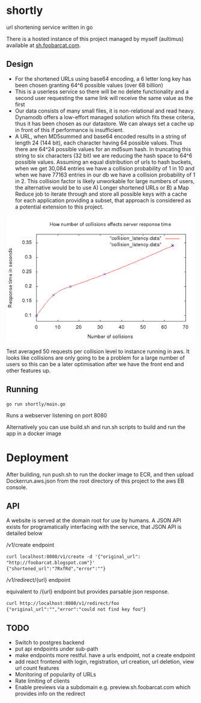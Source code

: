# shortly
url shortening service written in go

There is a hosted instance of this project managed by myself (aultimus) available at [sh.foobarcat.com](http://sh.foobarcat.com).

## Design
* For the shortened URLs using base64 encoding, a 6 letter long key has been chosen granting 64^6 possible values (over 68 billion)
* This is a userless service so there will be no delete functionality and a second user requesting the same link will receive the same value as the first
* Our data consists of many small files, it is non-relational and read heavy. Dynamodb offers a low-effort managed solution which fits these criteria, thus it has been chosen as our datastore. We can always set a cache up in front of this if performance is insufficient.
* A URL, when MD5summed and base64 encoded results in a string of length 24 (144 bit), each character having 64 possible values. Thus there are 64^24 possible values for an md5sum hash. In truncating this string to six characters (32 bit) we are reducing the hash space to 64^6 possible values. Assuming an equal distribution of urls to hash buckets, when we get 30,084 entries we have a collision probability of 1 in 10 and when we have 77163 entries in our db we have a collision probability of 1 in 2. This collision factor is likely unworkable for large numbers of users, the alternative would be to use A) Longer shortened URLs or B) a Map Reduce job to iterate through and store all possible keys with a cache for each application providing a subset, that approach is considered as a potential extension to this project.

![Graph of server response latency incurred by collisions in pure hashing implementation](collision_latency.png?raw=true "Graph of server response latency incurred by collisions in pure hashing implementation")

Test averaged 50 requests per collision level to instance running in aws. It looks like collisions are only going to be a problem for a large number of users so this can be a later optimisation after we have the front end and other features up.

## Running

```
go run shortly/main.go
```
Runs a webserver listening on port 8080

Alternatively you can use build.sh and run.sh scripts to build and run the app in a docker image

# Deployment

After building, run push.sh to run the docker image to ECR, and then upload Dockerrun.aws.json from the root directory of this project to the aws EB console.

## API

A website is served at the domain root for use by humans. A JSON API exists for programatically interfacing with the service, that JSON API is detailed below

/v1/create endpoint
```
curl localhost:8080/v1/create -d '{"original_url": "http://foobarcat.blogspot.com"}'
{"shortened_url":"7RxfRd","error":""}
```

/v1/redirect/{url} endpoint

equivalent to /{url} endpoint but provides parsable json response.
```
curl http://localhost:8080/v1/redirect/foo
{"original_url":"","error":"could not find key foo"}
```

## TODO
* Switch to postgres backend
* put api endpoints under sub-path
* make endpoints more restful. have a urls endpoint, not a create endpoint
* add react frontend with login, registration, url creation, url deletion, view url count features
* Monitoring of popularity of URLs
* Rate limiting of clients
* Enable previews via a subdomain e.g. preview.sh.foobarcat.com which provides info on the redirect
